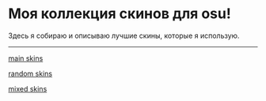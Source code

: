 # Моя коллекция скинов для osu! 

Здесь я собираю и описываю лучшие скины, которые я использую.  

---

[main skins](main-skins.md)

[random skins](random-skins.md)

[mixed skins](mixed-skins.md)
